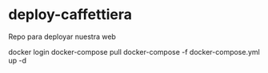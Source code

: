 # deploy-caffettiera
Repo para deployar nuestra web

docker login
docker-compose pull
docker-compose -f docker-compose.yml up -d